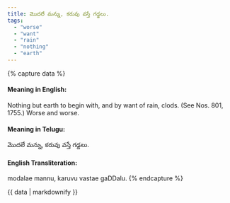 ```yaml
---
title: మొదలే మన్ను, కరువు వస్తే గడ్డలు.
tags:
  - "worse"
  - "want"
  - "rain"
  - "nothing"
  - "earth"
---
```


{% capture data %}
#### Meaning in English:
Nothing but earth to begin with, and by want of rain, clods.
(See Nos. 801, 1755.)
Worse and worse.

#### Meaning in Telugu:
మొదలే మన్ను, కరువు వస్తే గడ్డలు.

#### English Transliteration:
modalae mannu, karuvu vastae gaDDalu.
{% endcapture %}

<div class="notice">{{ data | markdownify }}</div>


